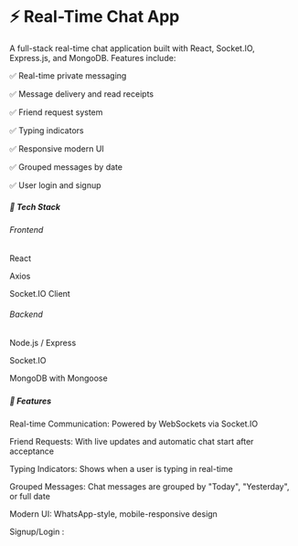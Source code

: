# ⚡ Real-Time Chat App

A full-stack real-time chat application built with React, Socket.IO, Express.js, and MongoDB. Features include:



✅ Real-time private messaging

✅ Message delivery and read receipts

✅ Friend request system

✅ Typing indicators

✅ Responsive modern UI

✅ Grouped messages by date

✅ User login and signup



##### 🚀 Tech Stack

###### Frontend



React

Axios

Socket.IO Client



###### Backend



Node.js / Express

Socket.IO

MongoDB with Mongoose

##### 

##### 🧠 Features

Real-time Communication: Powered by WebSockets via Socket.IO

Friend Requests: With live updates and automatic chat start after acceptance

Typing Indicators: Shows when a user is typing in real-time

Grouped Messages: Chat messages are grouped by "Today", "Yesterday", or full date

Modern UI: WhatsApp-style, mobile-responsive design

Signup/Login :

